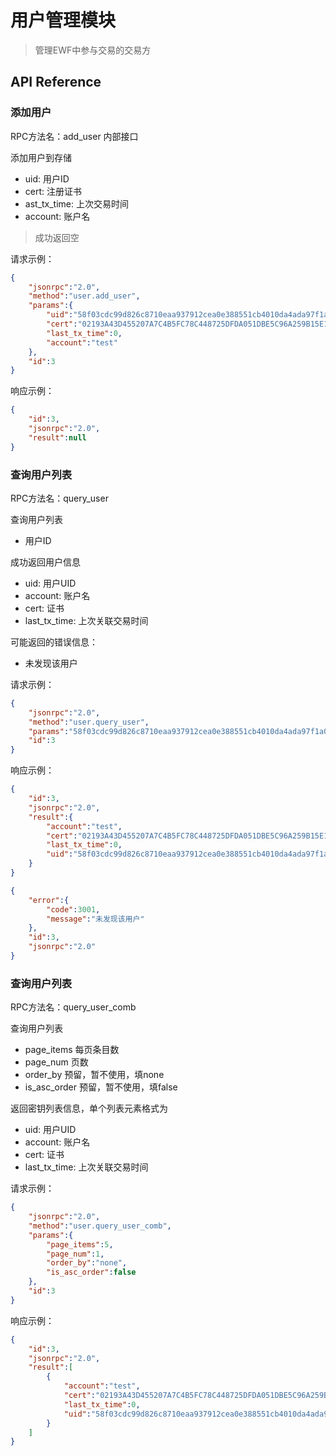 # 用户管理模块

>  管理EWF中参与交易的交易方

## API Reference

### 添加用户

RPC方法名：add_user 内部接口

添加用户到存储

- uid: 用户ID
- cert: 注册证书
- ast_tx_time: 上次交易时间
- account: 账户名

> 成功返回空

请求示例：
```json
{
    "jsonrpc":"2.0",
    "method":"user.add_user",
    "params":{
        "uid":"58f03cdc99d826c8710eaa937912cea0e388551cb4010da4ada97f1a0ce98ae9",
        "cert":"02193A43D455207A7C4B5FC78C448725DFDA051DBE5C96A259B15E1DEE575DAE85",
        "last_tx_time":0,
        "account":"test"
    },
    "id":3
}
```

响应示例：
```json
{
    "id":3,
    "jsonrpc":"2.0",
    "result":null
}
```

### 查询用户列表

RPC方法名：query_user

查询用户列表

- 用户ID

成功返回用户信息

- uid: 用户UID
- account: 账户名
- cert: 证书
- last_tx_time: 上次关联交易时间

可能返回的错误信息：

- 未发现该用户

请求示例：
```json
{
    "jsonrpc":"2.0",
    "method":"user.query_user",
    "params":"58f03cdc99d826c8710eaa937912cea0e388551cb4010da4ada97f1a0ce98ae9",
    "id":3
}
```

响应示例：
```json
{
    "id":3,
    "jsonrpc":"2.0",
    "result":{
        "account":"test",
        "cert":"02193A43D455207A7C4B5FC78C448725DFDA051DBE5C96A259B15E1DEE575DAE85",
        "last_tx_time":0,
        "uid":"58f03cdc99d826c8710eaa937912cea0e388551cb4010da4ada97f1a0ce98ae7"
    }
}
```
```json
{
    "error":{
        "code":3001,
        "message":"未发现该用户"
    },
    "id":3,
    "jsonrpc":"2.0"
}
```

### 查询用户列表

RPC方法名：query_user_comb

查询用户列表

- page_items 每页条目数
- page_num 页数
- order_by 预留，暂不使用，填none
- is_asc_order  预留，暂不使用，填false

返回密钥列表信息，单个列表元素格式为

- uid: 用户UID
- account: 账户名
- cert: 证书
- last_tx_time: 上次关联交易时间

请求示例：
```json
{
    "jsonrpc":"2.0",
    "method":"user.query_user_comb",
    "params":{
        "page_items":5,
        "page_num":1,
        "order_by":"none",
        "is_asc_order":false
    },
    "id":3
}
```

响应示例：
```json
{
    "id":3,
    "jsonrpc":"2.0",
    "result":[
        {
            "account":"test",
            "cert":"02193A43D455207A7C4B5FC78C448725DFDA051DBE5C96A259B15E1DEE575DAE85",
            "last_tx_time":0,
            "uid":"58f03cdc99d826c8710eaa937912cea0e388551cb4010da4ada97f1a0ce98ae7"
        }
    ]
}
```